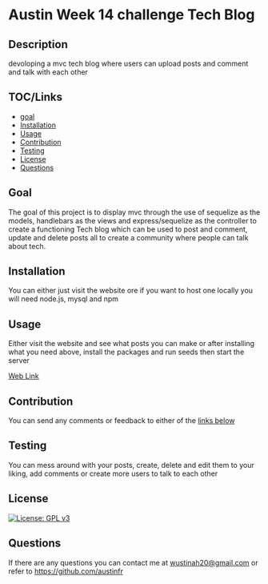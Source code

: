 # Austin Week 14 challenge Tech Blog

## Description

devoloping a mvc tech blog where users can upload posts and comment and talk with each other

## TOC/Links

- [goal](#goal)
- [Installation](#installation)
- [Usage](#usage)
- [Contribution](#contribution)
- [Testing](#testing)
- [License](#license)
- [Questions](#questions)

## Goal

The goal of this project is to display mvc through the use of sequelize as the models, handlebars as the views and express/sequelize as the controller to create a functioning Tech blog which can be used to post and comment, update and delete posts all to create a community where people can talk about tech.

## Installation

You can either just visit the website ore if you want to host one locally you will need node.js, mysql and npm

## Usage

Either visit the website and see what posts you can make or after installing what you need above, install the packages and run seeds then start the server

[Web Link](https://aus-chal-14-tech.herokuapp.com/)

## Contribution

You can send any comments or feedback to either of the [links below](#questions)

## Testing

You can mess around with your posts, create, delete and edit them to your liking, add comments or create more users to talk to each other

## License

[![License: GPL v3](https://img.shields.io/badge/License-GPLv3-blue.svg)](https://www.gnu.org/licenses/gpl-3.0)


## Questions

If there are any questions you can contact me at wustinah20@gmail.com or refer to https://github.com/austinfr 
